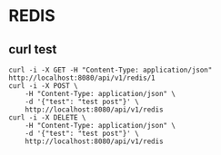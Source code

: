 # REDIS

## curl test
    curl -i -X GET -H "Content-Type: application/json" http://localhost:8080/api/v1/redis/1
    curl -i -X POST \
        -H "Content-Type: application/json" \
        -d '{"test": "test post"}' \
        http://localhost:8080/api/v1/redis
    curl -i -X DELETE \
        -H "Content-Type: application/json" \
        -d '{"test": "test post"}' \
        http://localhost:8080/api/v1/redis